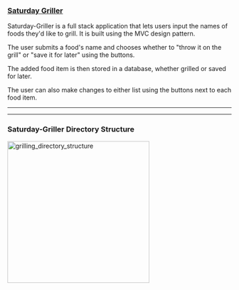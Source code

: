 ### [Saturday Griller](https://calm-inlet-44967.herokuapp.com/)

Saturday-Griller is a full stack application that lets users input the names of foods they'd like to grill. It is built using the MVC design pattern. 

The user submits a food's name and chooses whether to "throw it on the grill" or "save it for later" using the buttons. 

The added food item is then stored in a database, whether grilled or saved for later.

The user can also make changes to either list using the buttons next to each food item.

---

---
### Saturday-Griller Directory Structure

<img width="319" alt="grilling_directory_structure" src="https://user-images.githubusercontent.com/34424478/42044404-f0709056-7ac6-11e8-9a48-50a47fe7a7f2.png">


